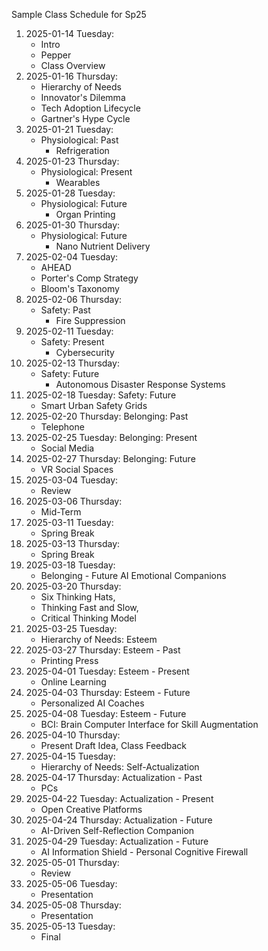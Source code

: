 Sample Class Schedule for Sp25

1. 2025-01-14 Tuesday:  
    - Intro  
    - Pepper  
    - Class Overview 
2. 2025-01-16 Thursday:  
    - Hierarchy of Needs  
    - Innovator's Dilemma  
    - Tech Adoption Lifecycle  
    - Gartner's Hype Cycle 
3. 2025-01-21 Tuesday:  
    - Physiological: Past 
        - Refrigeration 
4. 2025-01-23 Thursday:  
    - Physiological: Present 
        - Wearables 
5. 2025-01-28 Tuesday:
    - Physiological: Future  
        - Organ Printing 
6. 2025-01-30 Thursday:  
    - Physiological: Future  
        - Nano Nutrient Delivery 
7. 2025-02-04 Tuesday:  
    - AHEAD  
    - Porter's Comp Strategy   
    - Bloom's Taxonomy 
8. 2025-02-06 Thursday:
    - Safety: Past 
        - Fire Suppression 
9. 2025-02-11 Tuesday:  
    - Safety: Present 
        - Cybersecurity 
10. 2025-02-13 Thursday:  
    - Safety: Future 
        - Autonomous Disaster Response Systems 
11. 2025-02-18 Tuesday: Safety: Future 
    - Smart Urban Safety Grids 
12. 2025-02-20 Thursday: Belonging: Past 
    - Telephone 
13. 2025-02-25 Tuesday: Belonging: Present 
    - Social Media 
14. 2025-02-27 Thursday: Belonging: Future 
    - VR Social Spaces 
15. 2025-03-04 Tuesday:  
    - Review 
16. 2025-03-06 Thursday:  
    - Mid-Term 
17. 2025-03-11 Tuesday:  
    - Spring Break 
18. 2025-03-13 Thursday:  
    - Spring Break 
19. 2025-03-18 Tuesday:  
    - Belonging - Future  AI Emotional Companions 
20. 2025-03-20 Thursday:  
    - Six Thinking Hats,  
    - Thinking Fast and Slow,  
    - Critical Thinking Model 
21. 2025-03-25 Tuesday:  
    - Hierarchy of Needs: Esteem 
22. 2025-03-27 Thursday: Esteem - Past 
    - Printing Press 
23. 2025-04-01 Tuesday: Esteem - Present 
    - Online Learning 
24. 2025-04-03 Thursday: Esteem - Future 
    - Personalized AI Coaches 
25. 2025-04-08 Tuesday: Esteem - Future  
    - BCI: Brain Computer Interface for Skill Augmentation 
26. 2025-04-10 Thursday:  
    - Present Draft Idea, Class Feedback 
27. 2025-04-15 Tuesday:   
    - Hierarchy of Needs: Self-Actualization 
28. 2025-04-17 Thursday: Actualization - Past 
    - PCs 
29. 2025-04-22 Tuesday: Actualization - Present 
    - Open Creative Platforms 
30. 2025-04-24 Thursday: Actualization - Future 
    - AI-Driven Self-Reflection Companion 
31. 2025-04-29 Tuesday: Actualization - Future 
    - AI Information Shield - Personal Cognitive Firewall 
32. 2025-05-01 Thursday:  
    - Review 
33. 2025-05-06 Tuesday:  
    - Presentation 
34. 2025-05-08 Thursday:
    - Presentation 
35. 2025-05-13 Tuesday:
    - Final 
